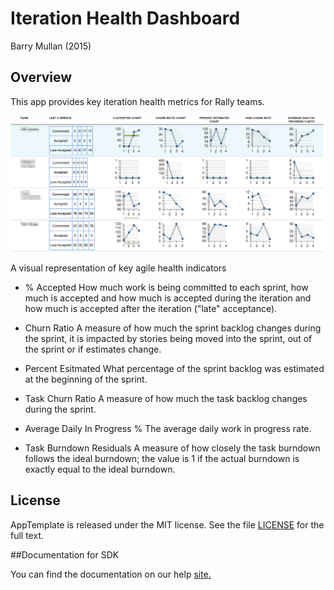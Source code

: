 Iteration Health Dashboard
==========================

Barry Mullan (2015)

## Overview

This app provides key iteration health metrics for Rally teams. 

![screenshot](https://raw.githubusercontent.com/wrackzone/iteration-health-dashboard/master/screen-shot.png)

A visual representation of key agile health indicators

* % Accepted
How much work is being committed to each sprint, how much is accepted and how much is accepted during the iteration and how much is accepted after the iteration ("late" acceptance).

* Churn Ratio 
A measure of how much the sprint backlog changes during the sprint, it is impacted by stories being moved into the sprint, out of the sprint or if estimates change.

* Percent Esitmated
What percentage of the sprint backlog was estimated at the beginning of the sprint.

* Task Churn Ratio
A measure of how much the task backlog changes during the sprint.

* Average Daily In Progress %
The average daily work in progress rate. 

* Task Burndown Residuals
A measure of how closely the task burndown follows the ideal burndown; the value is 1 if the actual burndown is exactly equal to the ideal burndown.







## License

AppTemplate is released under the MIT license.  See the file [LICENSE](./LICENSE) for the full text.

##Documentation for SDK

You can find the documentation on our help [site.](https://help.rallydev.com/apps/2.0rc3/doc/)
